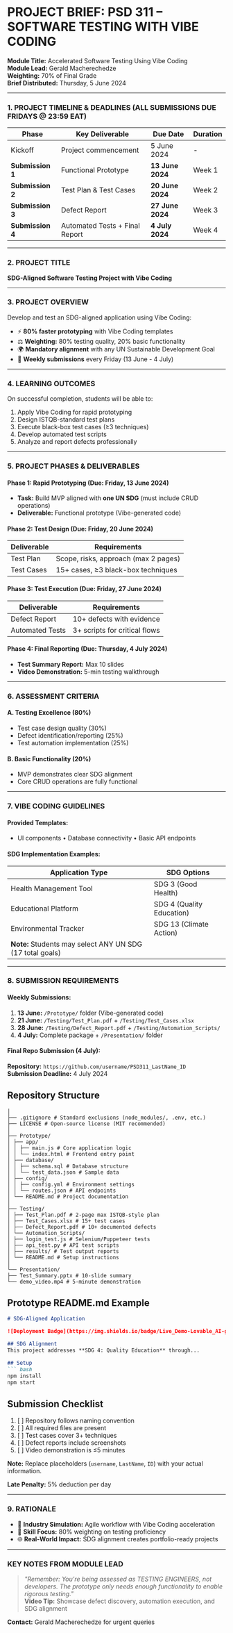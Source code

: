 # PROJECT BRIEF: PSD 311 – SOFTWARE TESTING WITH VIBE CODING  
**Module Title:** Accelerated Software Testing Using Vibe Coding  
**Module Lead:** Gerald Macherechedze  
**Weighting:** 70% of Final Grade  
**Brief Distributed:** Thursday, 5 June 2024  

---

### 1. PROJECT TIMELINE & DEADLINES (ALL SUBMISSIONS DUE FRIDAYS @ 23:59 EAT)  
| Phase         | Key Deliverable                  | Due Date       | Duration      | 
|---------------|----------------------------------|----------------|---------------|
| Kickoff       | Project commencement             | 5 June 2024    | -             |
| **Submission 1** | Functional Prototype          | **13 June 2024** | Week 1        |
| **Submission 2** | Test Plan & Test Cases        | **20 June 2024** | Week 2        |
| **Submission 3** | Defect Report                 | **27 June 2024** | Week 3        |
| **Submission 4** | Automated Tests + Final Report| **4 July 2024**  | Week 4        |

---

### 2. PROJECT TITLE  
**SDG-Aligned Software Testing Project with Vibe Coding**  

---

### 3. PROJECT OVERVIEW  
Develop and test an SDG-aligned application using Vibe Coding:  
- ⚡ **80% faster prototyping** with Vibe Coding templates  
- ⚖️ **Weighting:** 80% testing quality, 20% basic functionality  
- 🌍 **Mandatory alignment** with any UN Sustainable Development Goal  
- 📅 **Weekly submissions** every Friday (13 June - 4 July)  

---

### 4. LEARNING OUTCOMES  
On successful completion, students will be able to:  
1. Apply Vibe Coding for rapid prototyping  
2. Design ISTQB-standard test plans  
3. Execute black-box test cases (≥3 techniques)  
4. Develop automated test scripts  
5. Analyze and report defects professionally  

---

### 5. PROJECT PHASES & DELIVERABLES  
#### **Phase 1: Rapid Prototyping (Due: Friday, 13 June 2024)**  
- **Task:** Build MVP aligned with **one UN SDG** (must include CRUD operations)  
- **Deliverable:** Functional prototype (Vibe-generated code)  

#### **Phase 2: Test Design (Due: Friday, 20 June 2024)**  
| Deliverable    | Requirements                          |
|----------------|---------------------------------------|
| Test Plan      | Scope, risks, approach (max 2 pages)  |
| Test Cases     | 15+ cases, ≥3 black-box techniques    |

#### **Phase 3: Test Execution (Due: Friday, 27 June 2024)**  
| Deliverable    | Requirements                          |
|----------------|---------------------------------------|
| Defect Report  | 10+ defects with evidence             |
| Automated Tests| 3+ scripts for critical flows         |

#### **Phase 4: Final Reporting (Due: Thursday, 4 July 2024)**  
- **Test Summary Report:** Max 10 slides  
- **Video Demonstration:** 5-min testing walkthrough  

---

### 6. ASSESSMENT CRITERIA  
#### **A. Testing Excellence (80%)**  
- Test case design quality (30%)  
- Defect identification/reporting (25%)  
- Test automation implementation (25%)  

#### **B. Basic Functionality (20%)**  
- MVP demonstrates clear SDG alignment  
- Core CRUD operations are fully functional  

---

### 7. VIBE CODING GUIDELINES  
#### **Provided Templates:**  
- UI components • Database connectivity • Basic API endpoints  

#### **SDG Implementation Examples:**  
| Application Type          | SDG Options              |
|---------------------------|--------------------------|
| Health Management Tool    | SDG 3 (Good Health)      |
| Educational Platform      | SDG 4 (Quality Education)|
| Environmental Tracker     | SDG 13 (Climate Action)  |
| **Note:** Students may select ANY UN SDG (17 total goals)  

---

### 8. SUBMISSION REQUIREMENTS  
#### **Weekly Submissions:**  
1. **13 June:** `/Prototype/` folder (Vibe-generated code)  
2. **21 June:** `/Testing/Test_Plan.pdf` + `/Testing/Test_Cases.xlsx`  
3. **28 June:** `/Testing/Defect_Report.pdf` + `/Testing/Automation_Scripts/`  
4. **4 July:** Complete package + `/Presentation/` folder  

#### **Final Repo Submission (4 July):**  
**Repository:** `https://github.com/username/PSD311_LastName_ID`  
**Submission Deadline:** 4 July 2024

## Repository Structure
```PSD311_LastName_ID/
│
├── .gitignore # Standard exclusions (node_modules/, .env, etc.)
├── LICENSE # Open-source license (MIT recommended)
│
├── Prototype/
│ ├── app/
│ │ ├── main.js # Core application logic
│ │ └── index.html # Frontend entry point
│ ├── database/
│ │ ├── schema.sql # Database structure
│ │ └── test_data.json # Sample data
│ ├── config/
│ │ ├── config.yml # Environment settings
│ │ └── routes.json # API endpoints
│ └── README.md # Project documentation
│
├── Testing/
│ ├── Test_Plan.pdf # 2-page max ISTQB-style plan
│ ├── Test_Cases.xlsx # 15+ test cases
│ ├── Defect_Report.pdf # 10+ documented defects
│ └── Automation_Scripts/
│ ├── login_test.js # Selenium/Puppeteer tests
│ ├── api_test.py # API test scripts
│ ├── results/ # Test output reports
│ └── README.md # Setup instructions
│
└── Presentation/
├── Test_Summary.pptx # 10-slide summary
└── demo_video.mp4 # 5-minute demonstration
```

## Prototype README.md Example

```markdown
# SDG-Aligned Application

![Deployment Badge](https://img.shields.io/badge/Live_Demo-Lovable_AI-green)

## SDG Alignment
This project addresses **SDG 4: Quality Education** through...

## Setup
``` bash
npm install
npm start
```

## Submission Checklist
1. [ ] Repository follows naming convention
2. [ ] All required files are present
3. [ ] Test cases cover 3+ techniques
4. [ ] Defect reports include screenshots
5. [ ] Video demonstration is ≤5 minutes

**Note:** Replace placeholders (`username`, `LastName`, `ID`) with your actual information.

**Late Penalty:** 5% deduction per day  

---

### 9. RATIONALE  
- 🚀 **Industry Simulation:** Agile workflow with Vibe Coding acceleration  
- 🎯 **Skill Focus:** 80% weighting on testing proficiency  
- 🌐 **Real-World Impact:** SDG alignment creates portfolio-ready projects  

---

### KEY NOTES FROM MODULE LEAD  
> *"Remember: You're being assessed as TESTING ENGINEERS, not developers. The prototype only needs enough functionality to enable rigorous testing."*  
> **Video Tip:** Showcase defect discovery, automation execution, and SDG alignment  

**Contact:** Gerald Macherechedze for urgent queries  
